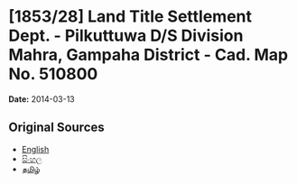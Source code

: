 # [1853/28] Land Title Settlement Dept. - Pilkuttuwa D/S Division Mahra, Gampaha District - Cad. Map No. 510800

**Date:** 2014-03-13

## Original Sources

- [English](https://documents.gov.lk/view/extra-gazettes/2014/3/1853-28_E.pdf)
- [සිංහල](https://documents.gov.lk/view/extra-gazettes/2014/3/1853-28_S.pdf)
- [தமிழ்](https://documents.gov.lk/view/extra-gazettes/2014/3/1853-28_T.pdf)
